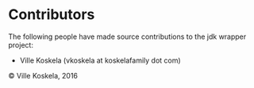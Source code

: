 Contributors
============

The following people have made source contributions to the jdk wrapper project:

* Ville Koskela (vkoskela at koskelafamily dot com)

&copy; Ville Koskela, 2016
